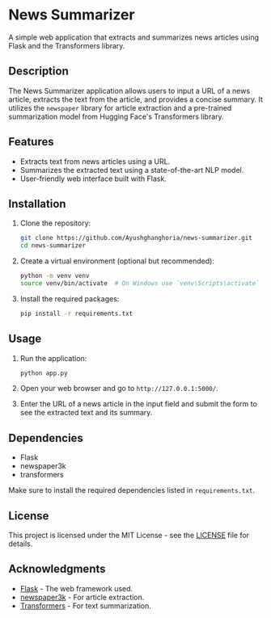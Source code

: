 # News Summarizer

A simple web application that extracts and summarizes news articles using Flask and the Transformers library.

## Description

The News Summarizer application allows users to input a URL of a news article, extracts the text from the article, and provides a concise summary. It utilizes the `newspaper` library for article extraction and a pre-trained summarization model from Hugging Face's Transformers library.

## Features

- Extracts text from news articles using a URL.
- Summarizes the extracted text using a state-of-the-art NLP model.
- User-friendly web interface built with Flask.

## Installation

1. Clone the repository:

   ```bash
   git clone https://github.com/Ayushghanghoria/news-summarizer.git
   cd news-summarizer
   ```

2. Create a virtual environment (optional but recommended):

   ```bash
   python -m venv venv
   source venv/bin/activate  # On Windows use `venv\Scripts\activate`
   ```

3. Install the required packages:
   ```bash
   pip install -r requirements.txt
   ```

## Usage

1. Run the application:

   ```bash
   python app.py
   ```

2. Open your web browser and go to `http://127.0.0.1:5000/`.

3. Enter the URL of a news article in the input field and submit the form to see the extracted text and its summary.

## Dependencies

- Flask
- newspaper3k
- transformers

Make sure to install the required dependencies listed in `requirements.txt`.

## License

This project is licensed under the MIT License - see the [LICENSE](LICENSE) file for details.

## Acknowledgments

- [Flask](https://flask.palletsprojects.com/) - The web framework used.
- [newspaper3k](https://newspaper.readthedocs.io/en/latest/) - For article extraction.
- [Transformers](https://huggingface.co/transformers/) - For text summarization.
